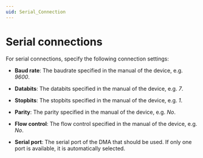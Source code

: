```yaml
---
uid: Serial_Connection
---
```


# Serial connections

For serial connections, specify the following connection settings:

- **Baud rate**: The baudrate specified in the manual of the device, e.g. *9600*.

- **Databits**: The databits specified in the manual of the device, e.g. *7*.

- **Stopbits**: The stopbits specified in the manual of the device, e.g. *1*.

- **Parity**: The parity specified in the manual of the device, e.g. *No*.

- **Flow control**: The flow control specified in the manual of the device, e.g. *No*.

- **Serial port**: The serial port of the DMA that should be used. If only one port is available, it is automatically selected.

